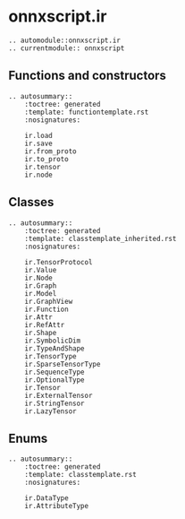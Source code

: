 # onnxscript.ir

```{eval-rst}
.. automodule::onnxscript.ir
.. currentmodule:: onnxscript
```

## Functions and constructors

```{eval-rst}
.. autosummary::
    :toctree: generated
    :template: functiontemplate.rst
    :nosignatures:

    ir.load
    ir.save
    ir.from_proto
    ir.to_proto
    ir.tensor
    ir.node
```

## Classes

```{eval-rst}
.. autosummary::
    :toctree: generated
    :template: classtemplate_inherited.rst
    :nosignatures:

    ir.TensorProtocol
    ir.Value
    ir.Node
    ir.Graph
    ir.Model
    ir.GraphView
    ir.Function
    ir.Attr
    ir.RefAttr
    ir.Shape
    ir.SymbolicDim
    ir.TypeAndShape
    ir.TensorType
    ir.SparseTensorType
    ir.SequenceType
    ir.OptionalType
    ir.Tensor
    ir.ExternalTensor
    ir.StringTensor
    ir.LazyTensor
```

## Enums

```{eval-rst}
.. autosummary::
    :toctree: generated
    :template: classtemplate.rst
    :nosignatures:

    ir.DataType
    ir.AttributeType
```
